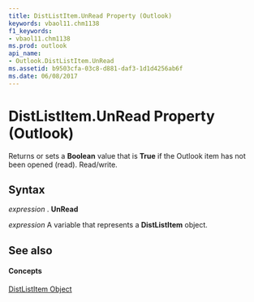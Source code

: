 ```yaml
---
title: DistListItem.UnRead Property (Outlook)
keywords: vbaol11.chm1138
f1_keywords:
- vbaol11.chm1138
ms.prod: outlook
api_name:
- Outlook.DistListItem.UnRead
ms.assetid: b9503cfa-03c8-d881-daf3-1d1d4256ab6f
ms.date: 06/08/2017
---
```



# DistListItem.UnRead Property (Outlook)

Returns or sets a  **Boolean** value that is **True** if the Outlook item has not been opened (read). Read/write.


## Syntax

 _expression_ . **UnRead**

 _expression_ A variable that represents a **DistListItem** object.


## See also


#### Concepts


[DistListItem Object](Outlook.DistListItem.md)

